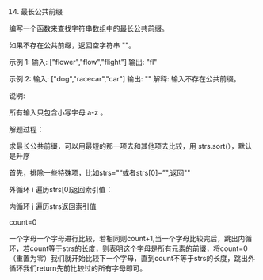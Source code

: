 14. 最长公共前缀

编写一个函数来查找字符串数组中的最长公共前缀。

如果不存在公共前缀，返回空字符串 ""。

示例 1:
输入: ["flower","flow","flight"]
输出: "fl"

示例 2:
输入: ["dog","racecar","car"]
输出: ""
解释: 输入不存在公共前缀。

说明:

所有输入只包含小写字母 a-z 。

解题过程：

求最长公共前缀，可以用最短的那一项去和其他项去比较，用 strs.sort(），默认是升序

首先，排除一些特殊项，比如strs="“或者strs[0]=”",返回""

外循环 i 遍历strs[0]返回索引值：

内循环 j 遍历strs返回索引值

count=0

一个字母一个字母进行比较，若相同则count+1,当一个字母比较完后，跳出内循环，若count等于strs的长度，则表明这个字母是所有元素的前缀，将count=0（重置为零）我们就开始比较下一个字母，直到count不等于strs的长度，跳出外循环我们return先前比较过的所有字母即可。

